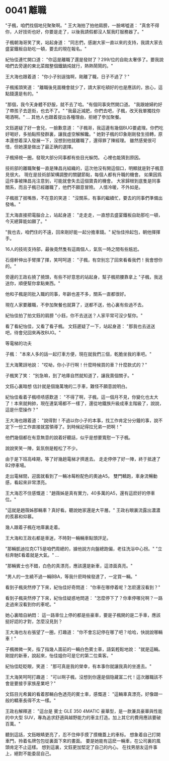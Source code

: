 # 0041 離職

"子楓，咱們找個地兒聚聚啊。"
王大海拍了拍他肩膀，一臉唏噓道：
"真舍不得你，人好技術也好，你要是走了，以後我請假都沒人幫我盯服務器了。"

子楓朝海哥笑了笑，站起身道：
"同志們，感謝大家一直以來的支持，我請大家去盛宴鐵板自助吃一頓，要去的現在報名。"

紀怡佳連忙開口道：
"你這是離職了還是發财了？299/位的自助太奢侈了。要我說咱們去旁邊的東北菜館整個鐵鍋炖就行，熱熱鬧鬧的。"

王大海也跟着道：
"你小子别逞強啊，剛離了職，日子不過了？"

子楓搖頭笑道：
"離職後見面機會就少了，請大家吃頓好的也是應該的，放心，這點錢還是有的。"

"那個，我今天身體不舒服，就不去了哈。"有個同事突然開口道。
"我跟媳婦約好了帶孩子去逛街，也去不了。"
"我最近減肥，你們去吧，子楓，改天我單獨找你喝酒啊。"
…
其他人也跟着提出各種理由，拒絕了參加聚餐。

文鈺遲疑了好一會兒，一臉歉意道：
"子楓哥，我這邊有幾個BUG要處理。你們吃好喝好，多拍點照發群裏，讓我虛空解解饞。"
她對子楓的印象剛剛發生扭轉，原本還想着深入發展一下，沒想到他就離職了，還得罪了陳經理。
雖然感覺很可惜，但她還是做出了最正确的選擇。

子楓掃視一圈，發現大部分同事都有些目光躲閃。
心裡也能猜到原因。

技術部的離職聚餐一直是陳昌兆組織的，這次他沒有開這個口，明顯就是對子楓意見很大。
現在是技術部架構調整的關鍵節點，每個人都有升職的機會。
如果因爲這件事被陳昌兆注意到，可能就會失去這個寶貴的機會。
大家歸根到底隻是同事關系，而且子楓已經離職了，他們不願意冒險。
人情冷暖，不外如是。

子楓抿了抿嘴唇，不在意的笑道：
"沒關系，有事的繼續忙，要去的同事們準備出發咯。"

王大海直接把電腦合上，站起身道：
"走走走，一直想去盛宴鐵板自助那吃一頓，今天總算能如願了。"

"我也去，咱們住的不遠，回來剛好能一起分擔車錢。"
紀怡佳拎起包，朝他揮揮手。

16人的技術支持部，最後竟然隻有這兩個人，氣氛一時之間有些尴尬。

石億軒伸出手臂揮了揮，笑呵呵道：
"子楓，有空别忘了回來看看我們！我會想你的。"

旁邊的王政右撓了撓頭，有些不好意思的站起身，幫子楓把腰靠拿上
"子楓，我送送你，順便幫你拿點東西。"

他和子楓是同批入職的同事，年齡也差不多，關系一直都很好。

現在人家要離職，不參加聚餐也就算了，送都不送，他心裏有些過不去。

紀怡佳拍了拍文鈺的肩膀
"小鈺，你不去送送？人家平常可沒少幫你。"

看了看紀怡佳，又看了看子楓。
文鈺遲疑了一下，站起身道：
"那我也去送送吧，待會兒回來再改BUG。"

等電梯的功夫

子楓：
"本來人多的話一起打車方便，現在就我們三個，乾脆坐我的車吧。"

王大海驚訝地說：
"哎呦，你小子行啊！什麼時候買的車？什麼款式的？"

子楓笑了笑：
"別急嘛，到了地庫自然就知道了，讓我賣個關子。"

文鈺心裏暗想
估計就是個幾萬塊的二手車，難怪不願意說明白。

紀怡佳看着子楓啧啧感歎道：
"不得了啊，子楓，這一個月不見，你變化也太大了！本來就夠帥，現在連氣場都不一樣了，還從地鐵族升級成車主階級了，說說，這是什麼操作？"

王大海也跟着道：
"說得對！不過以你小子的本事，找工作肯定分分鐘的事，說不定下一份工作直接就當領導了。到時候記得拉兄弟一把啊！"

他們幾個都在有意無意的說着好聽話，似乎是想要寬慰一下子楓。

說說笑笑一陣，氣氛倒是輕松了不少。

由于是下班高峰期，等了好幾趟電梯才擠進去。
走走停停了好一陣，終于抵達了B2停車場。

走出電梯間，迎面就看到了一輛冰莓粉配色的奧迪A5。
雙門轎跑，車身流暢動感，看起來非常漂亮。

王大海忍不住感慨道："趙薇姊是真有實力，40多萬的A5，還有這麽好的停車位。"

"這就是趙薇姊那輛車？真好看。聽說她家還是大平層。"
王政右眼裏流露出濃濃的羨慕和仰慕。

幾人跟着子楓在地庫裏走着。

王大海和王政右都是車迷，不時對一輛輛車點頭評足。

"那輛凱迪拉克CT5是咱們周總的，據他說方向盤總跑偏，老往洗浴中心拐。"
"立标奔馳E看着就是大氣。"
…

"那輛賓士也不錯，白色的真漂亮，應該還是新車，這漆面真亮。"

"男人的一生繞不過一輛BBA，等我什麽時候發達了，一定買一輛。"

看到子楓突然停了下來，紀怡佳好奇問道：
"你車在哪停着呢？怎麽還沒看到？"

看到子楓突然停了下來，紀怡佳疑惑地問道：
"怎麼停下了？你車停哪兒啊？一路走過來沒看到你的車呢。"

她心裏暗自納悶：
這一路車位上停的都是些豪車，要是子楓開的是二手車，應該挺好認的才對，怎麼沒見到？

王大海也左右張望了一圈，打趣道：
"你不會忘記停在哪了吧？哈哈，快說說哪輛車！"

子楓微微一笑，指了指幾人面前的一輛白色賓士車，語氣輕鬆地說：
"就是這輛。剛提的新車，說起來，怡佳姐你可是它的第二位乘客。"

紀怡佳眨眨眼，笑道：
"那可真是我的榮幸，有本事你就讓我真的坐進去。"

王大海笑呵呵打趣道：
"可以啊子楓，沒想到你還是個隐藏富二代！這次離職該不會是要接手家族産業吧？"

文鈺目光希冀的看着那輛白色透亮的賓士車，感慨道：
"這輛車真漂亮，好像跟一般的轎車長得不太一樣。"

王政右解釋道：
"這台是 賓士 GLE 350 4MATIC 豪華型，是一款兼具豪華與性能的中大型 SUV，專為追求舒適與越野能力的車主打造。加上其它的費用應該要破百萬。"

聽到這話，文鈺眼睛更亮了，忍不住伸手摸了摸機蓋上的車标。
想象着自己打開車門，拎着名牌包包從裏面下來的畫面。
要是她能有這麽一輛車，在公司裏的風頭肯定不止這樣。
想到這裏，文鈺更加堅定了自己的内心。
在找男朋友這件事上，絕對不能委屈自己。